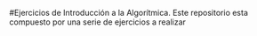 #Ejercicios de Introducción a la Algorítmica.
  Este  repositorio esta compuesto por una serie de ejercicios a realizar
